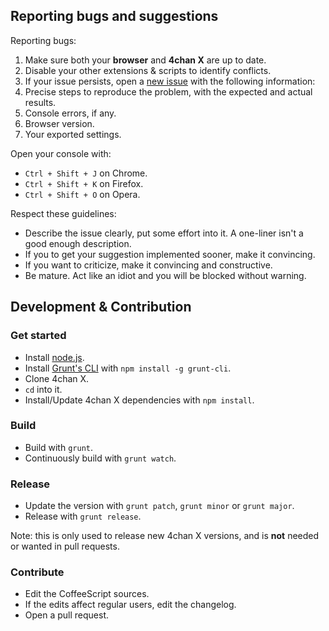 ## Reporting bugs and suggestions

Reporting bugs:
1. Make sure both your **browser** and **4chan X** are up to date.
2. Disable your other extensions & scripts to identify conflicts.
3. If your issue persists, open a [new issue](https://github.com/MayhemYDG/4chan-x/issues) with the following information:
  1. Precise steps to reproduce the problem, with the expected and actual results.
  2. Console errors, if any.
  3. Browser version.
  4. Your exported settings.

Open your console with:
- `Ctrl + Shift + J` on Chrome.
- `Ctrl + Shift + K` on Firefox.
- `Ctrl + Shift + O` on Opera.

Respect these guidelines:
- Describe the issue clearly, put some effort into it. A one-liner isn't a good enough description.
- If you to get your suggestion implemented sooner, make it convincing.
- If you want to criticize, make it convincing and constructive.
- Be mature. Act like an idiot and you will be blocked without warning.

## Development & Contribution

### Get started

- Install [node.js](http://nodejs.org/).
- Install [Grunt's CLI](http://gruntjs.com/) with `npm install -g grunt-cli`.
- Clone 4chan X.
- `cd` into it.
- Install/Update 4chan X dependencies with `npm install`.

### Build

- Build with `grunt`.
- Continuously build with `grunt watch`.

### Release

- Update the version with `grunt patch`, `grunt minor` or `grunt major`.
- Release with `grunt release`.

Note: this is only used to release new 4chan X versions, and is **not** needed or wanted in pull requests.

### Contribute

- Edit the CoffeeScript sources.
- If the edits affect regular users, edit the changelog.
- Open a pull request.
